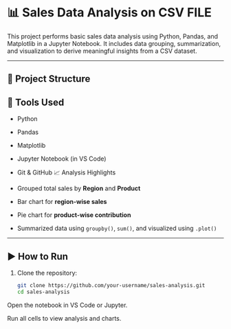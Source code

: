 # 📊 Sales Data Analysis on CSV FILE

This project performs basic sales data analysis using Python, Pandas, and Matplotlib in a Jupyter Notebook. It includes data grouping, summarization, and visualization to derive meaningful insights from a CSV dataset.

---

## 📁 Project Structure
## 🔧 Tools Used

- Python
- Pandas
- Matplotlib
- Jupyter Notebook (in VS Code)
- Git & GitHub
📈 Analysis Highlights

- Grouped total sales by **Region** and **Product**
- Bar chart for **region-wise sales**
- Pie chart for **product-wise contribution**
- Summarized data using `groupby()`, `sum()`, and visualized using `.plot()`

---

## ▶️ How to Run

1. Clone the repository:
   ```bash
   git clone https://github.com/your-username/sales-analysis.git
   cd sales-analysis
Open the notebook in VS Code or Jupyter.

Run all cells to view analysis and charts.
